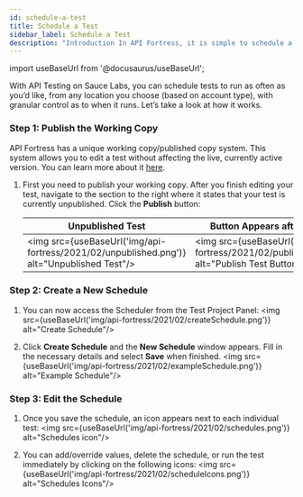 ```yaml
---
id: schedule-a-test
title: Schedule a Test
sidebar_label: Schedule a Test
description: "Introduction In API Fortress, it is simple to schedule a test to run as often as you’d like, from any location you choose (based on account type), and with granular control as to when it runs. Let’s take a look at how it works. Step 1: Publish the Working Copy API Fortress has a unique."
---
```


import useBaseUrl from '@docusaurus/useBaseUrl';

With API Testing on Sauce Labs, you can schedule tests to run as often as you’d like, from any location you choose (based on account type), with granular control as to when it runs. Let’s take a look at how it works.

### Step 1: Publish the Working Copy

API Fortress has a unique working copy/published copy system. This system allows you to edit a test without affecting the live, currently active version. You can learn more about it [here](/api-testing/on-prem/learn-more/the-working-copy-published-tests).

1. First you need to publish your working copy. After you finish editing your test, navigate to the section to the right where it states that your test is currently unpublished. Click the **Publish** button:

   | Unpublished Test                                                                             | Button Appears after Hovering                                                                     | Successfully Published Test                                                                |
   |----------------------------------------------------------------------------------------------|---------------------------------------------------------------------------------------------------|--------------------------------------------------------------------------------------------|
   | <img src={useBaseUrl('img/api-fortress/2021/02/unpublished.png')} alt="Unpublished Test"/>   | <img src={useBaseUrl('img/api-fortress/2021/02/publishButton.png')} alt="Publish Test Button"/>   | <img src={useBaseUrl('img/api-fortress/2021/02/published.png')} alt="Published Test"/>     |


### Step 2: Create a New Schedule

1. You can now access the Scheduler from the Test Project Panel:
   <img src={useBaseUrl('img/api-fortress/2021/02/createSchedule.png')} alt="Create Schedule"/>

1. Click **Create Schedule** and the **New Schedule** window appears. Fill in the necessary details and select **Save** when finished.
   <img src={useBaseUrl('img/api-fortress/2021/02/exampleSchedule.png')} alt="Example Schedule"/>

### Step 3: Edit the Schedule

1. Once you save the schedule, an icon appears next to each individual test:
   <img src={useBaseUrl('img/api-fortress/2021/02/schedules.png')} alt="Schedules icon"/>

1. You can add/override values, delete the schedule, or run the test immediately by clicking on the following icons:
   <img src={useBaseUrl('img/api-fortress/2021/02/scheduleIcons.png')} alt="Schedules Icons"/>
